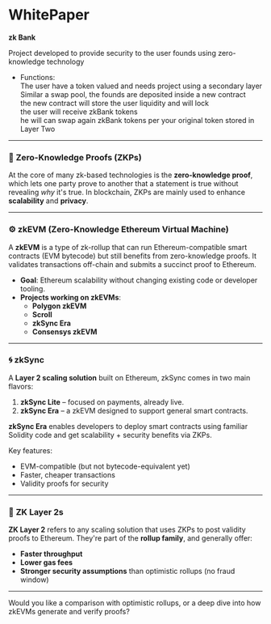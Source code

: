# WhitePaper  

**zk Bank**  

Project developed to provide security to the user founds using zero-knowledge technology   
 - Functions:   
	The user have a token valued and needs project using a secondary layer   
	 Similar a swap pool, the founds are deposited inside a new contract   
	 the new contract will store the user liquidity and will lock   
   the user will receive zkBank tokens   
	 he will can swap again zkBank tokens per your original token stored in Layer Two  
 	 

---

### 🧠 **Zero-Knowledge Proofs (ZKPs)**

At the core of many zk-based technologies is the **zero-knowledge proof**, which lets one party prove to another that a statement is true without revealing *why* it's true. In blockchain, ZKPs are mainly used to enhance **scalability** and **privacy**.

---

### ⚙️ **zkEVM (Zero-Knowledge Ethereum Virtual Machine)**

A **zkEVM** is a type of zk-rollup that can run Ethereum-compatible smart contracts (EVM bytecode) but still benefits from zero-knowledge proofs. It validates transactions off-chain and submits a succinct proof to Ethereum.

- **Goal**: Ethereum scalability without changing existing code or developer tooling.
- **Projects working on zkEVMs**:
  - **Polygon zkEVM**
  - **Scroll**
  - **zkSync Era**
  - **Consensys zkEVM**

---

### 🌀 **zkSync**

A **Layer 2 scaling solution** built on Ethereum, zkSync comes in two main flavors:

1. **zkSync Lite** – focused on payments, already live.
2. **zkSync Era** – a zkEVM designed to support general smart contracts.

**zkSync Era** enables developers to deploy smart contracts using familiar Solidity code and get scalability + security benefits via ZKPs.

Key features:
- EVM-compatible (but not bytecode-equivalent yet)
- Faster, cheaper transactions
- Validity proofs for security

---

### 🧱 **ZK Layer 2s**

**ZK Layer 2** refers to any scaling solution that uses ZKPs to post validity proofs to Ethereum. They're part of the **rollup family**, and generally offer:

- **Faster throughput**
- **Lower gas fees**
- **Stronger security assumptions** than optimistic rollups (no fraud window)

---

Would you like a comparison with optimistic rollups, or a deep dive into how zkEVMs generate and verify proofs?
